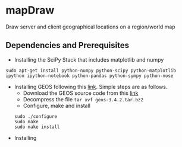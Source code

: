# mapDraw
Draw server and client geographical locations on a region/world map

## Dependencies and Prerequisites
* Installing the SciPy Stack that includes matplotlib and numpy
```
sudo apt-get install python-numpy python-scipy python-matplotlib ipython ipython-notebook python-pandas python-sympy python-nose
```
* Installing GEOS following this [link](http://trac.osgeo.org/geos/wiki/BuildingOnUnixWithAutotools). Simple steps are as follows.
  * Download the GEOS source code from this [link](http://download.osgeo.org/geos/geos-3.4.2.tar.bz2)
  * Decompress the file `tar xvf geos-3.4.2.tar.bz2`
  * Configure, make and install
  ```
  sudo ./configure
  sudo make
  sudo make install
  ```
* Installing 
